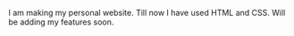 I am making my personal website.
Till now I have used HTML and CSS. Will be adding my features soon.

